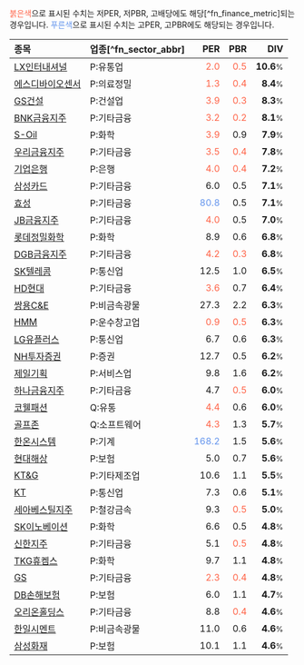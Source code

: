 <span style="color:tomato">붉은색</span>으로 표시된 수치는 저PER, 저PBR, 고배당에도 해당[^fn_finance_metric]되는 경우입니다. <span style="color:cornflowerblue">푸른색</span>으로 표시된 수치는 고PER, 고PBR에도 해당되는 경우입니다.

| **종목** | **업종**[^fn_sector_abbr] | **PER** | **PBR** | **DIV** |
| :--- | :--- | --: | --: | --: |
| [LX인터내셔널](/001120/) | P:유통업 | <span style="color:tomato">2.0</span> | <span style="color:tomato">0.5</span> | **10.6**<small>%</small> |
| [에스디바이오센서](/137310/) | P:의료정밀 | <span style="color:tomato">1.3</span> | <span style="color:tomato">0.4</span> | **8.4**<small>%</small> |
| [GS건설](/006360/) | P:건설업 | <span style="color:tomato">3.9</span> | <span style="color:tomato">0.3</span> | **8.3**<small>%</small> |
| [BNK금융지주](/138930/) | P:기타금융 | <span style="color:tomato">3.2</span> | <span style="color:tomato">0.2</span> | **8.1**<small>%</small> |
| [S-Oil](/010950/) | P:화학 | <span style="color:tomato">3.9</span> | 0.9 | **7.9**<small>%</small> |
| [우리금융지주](/316140/) | P:기타금융 | <span style="color:tomato">3.5</span> | <span style="color:tomato">0.4</span> | **7.8**<small>%</small> |
| [기업은행](/024110/) | P:은행 | <span style="color:tomato">4.0</span> | <span style="color:tomato">0.4</span> | **7.2**<small>%</small> |
| [삼성카드](/029780/) | P:기타금융 | 6.0 | 0.5 | **7.1**<small>%</small> |
| [효성](/004800/) | P:기타금융 | <span style="color:cornflowerblue">80.8</span> | 0.5 | **7.1**<small>%</small> |
| [JB금융지주](/175330/) | P:기타금융 | <span style="color:tomato">4.0</span> | 0.5 | **7.0**<small>%</small> |
| [롯데정밀화학](/004000/) | P:화학 | 8.9 | 0.6 | **6.8**<small>%</small> |
| [DGB금융지주](/139130/) | P:기타금융 | <span style="color:tomato">4.2</span> | <span style="color:tomato">0.3</span> | **6.8**<small>%</small> |
| [SK텔레콤](/017670/) | P:통신업 | 12.5 | 1.0 | **6.5**<small>%</small> |
| [HD현대](/267250/) | P:기타금융 | <span style="color:tomato">3.6</span> | 0.7 | **6.4**<small>%</small> |
| [쌍용C&E](/003410/) | P:비금속광물 | 27.3 | 2.2 | **6.3**<small>%</small> |
| [HMM](/011200/) | P:운수창고업 | <span style="color:tomato">0.9</span> | <span style="color:tomato">0.5</span> | **6.3**<small>%</small> |
| [LG유플러스](/032640/) | P:통신업 | 6.7 | 0.6 | **6.3**<small>%</small> |
| [NH투자증권](/005940/) | P:증권 | 12.7 | 0.5 | **6.2**<small>%</small> |
| [제일기획](/030000/) | P:서비스업 | 9.8 | 1.6 | **6.2**<small>%</small> |
| [하나금융지주](/086790/) | P:기타금융 | 4.7 | <span style="color:tomato">0.5</span> | **6.0**<small>%</small> |
| [코웰패션](/033290/) | Q:유통 | <span style="color:tomato">4.4</span> | 0.6 | **6.0**<small>%</small> |
| [골프존](/215000/) | Q:소프트웨어 | <span style="color:tomato">4.3</span> | 1.3 | **5.7**<small>%</small> |
| [한온시스템](/018880/) | P:기계 | <span style="color:cornflowerblue">168.2</span> | 1.5 | **5.6**<small>%</small> |
| [현대해상](/001450/) | P:보험 | 5.0 | 0.7 | **5.6**<small>%</small> |
| [KT&G](/033780/) | P:기타제조업 | 10.6 | 1.1 | **5.5**<small>%</small> |
| [KT](/030200/) | P:통신업 | 7.3 | 0.6 | **5.1**<small>%</small> |
| [세아베스틸지주](/001430/) | P:철강금속 | 9.3 | <span style="color:tomato">0.5</span> | **5.0**<small>%</small> |
| [SK이노베이션](/096770/) | P:화학 | 6.6 | 0.5 | **4.8**<small>%</small> |
| [신한지주](/055550/) | P:기타금융 | 5.1 | <span style="color:tomato">0.5</span> | **4.8**<small>%</small> |
| [TKG휴켐스](/069260/) | P:화학 | 9.7 | 1.1 | **4.8**<small>%</small> |
| [GS](/078930/) | P:기타금융 | <span style="color:tomato">2.3</span> | <span style="color:tomato">0.4</span> | **4.8**<small>%</small> |
| [DB손해보험](/005830/) | P:보험 | 6.0 | 1.1 | **4.7**<small>%</small> |
| [오리온홀딩스](/001800/) | P:기타금융 | 8.8 | <span style="color:tomato">0.4</span> | **4.6**<small>%</small> |
| [한일시멘트](/300720/) | P:비금속광물 | 11.0 | 0.6 | **4.6**<small>%</small> |
| [삼성화재](/000810/) | P:보험 | 10.1 | 1.1 | **4.6**<small>%</small> |